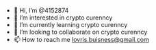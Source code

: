 - 👋 Hi, I’m @4152874
- 👀 I’m interested in crypto curenncy
- 🌱 I’m currently learning crypto curenncy
- 💞️ I’m looking to collaborate on crypto curenncy
- 📫 How to reach me lovris.buisness@gmail.com

<!---
4152874/4152874 is a ✨ special ✨ repository because its `README.md` (this file) appears on your GitHub profile.
You can click the Preview link to take a look at your changes.
--->
